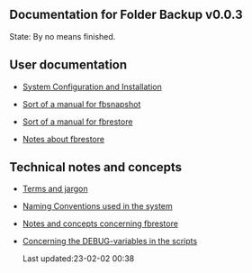 Documentation for Folder Backup  v0.0.3
---------------------------------------

State: By no means finished.

## User documentation

* [System  Configuration and Installation](https://github.com/McUsr/FB/blob/main/Docs/User/SystemInstallation.md)

* [Sort of a manual for fbsnapshot](https://github.com/McUsr/FB/blob/main/Docs/User/fbsnapshot-manual.md)

* [Sort of a manual for fbrestore](https://github.com/McUsr/FB/blob/main/Docs/User/fbrestore-manual.md)

* [Notes about fbrestore](https://github.com/McUsr/FB/blob/main/Docs/User/fbrestore.md)
	
## Technical notes and concepts

* [Terms and jargon
](https://github.com/McUsr/FB/blob/main/Docs/technical/termsandjargon.md)

* [Naming Conventions used in the
	system](https://github.com/McUsr/FB/blob/main/Docs/technical/namingconventions.md)

* [Notes and concepts concerning
	fbrestore](https://github.com/McUsr/FB/blob/main/Docs/technical/fbrestore-tech.md)

* [Concerning the DEBUG-variables in the scripts](https://github.com/McUsr/FB/blob/main/Docs/technical/DEBUG-variables.md)


  Last updated:23-02-02 00:38

